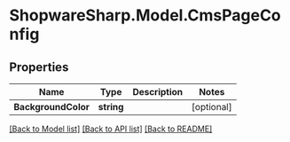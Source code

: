 # ShopwareSharp.Model.CmsPageConfig

## Properties

Name | Type | Description | Notes
------------ | ------------- | ------------- | -------------
**BackgroundColor** | **string** |  | [optional] 

[[Back to Model list]](../README.md#documentation-for-models) [[Back to API list]](../README.md#documentation-for-api-endpoints) [[Back to README]](../README.md)

